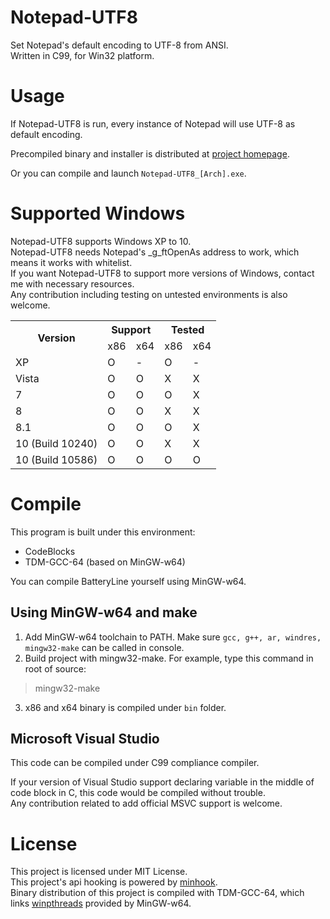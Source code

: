 # Notepad-UTF8
Set Notepad's default encoding to UTF-8 from ANSI.  
Written in C99, for Win32 platform.

# Usage
If Notepad-UTF8 is run, every instance of Notepad will use UTF-8 as default encoding.

Precompiled binary and installer is distributed at [project homepage](https://joveler.kr/project/notepad-utf8.html).

Or you can compile and launch `Notepad-UTF8_[Arch].exe`.


# Supported Windows
Notepad-UTF8 supports Windows XP to 10.  
Notepad-UTF8 needs Notepad's _g_ftOpenAs address to work, which means it works with whitelist.  
If you want Notepad-UTF8 to support more versions of Windows, contact me with necessary resources.  
Any contribution including testing on untested environments is also welcome.

<table>
  <tr>
    <th rowspan="2">Version</th>
    <th colspan="2">Support</th>
    <th colspan="2">Tested<br></th>
  </tr>
  <tr>
    <td>x86</td>
    <td>x64</td>
    <td>x86</td>
    <td>x64<br></td>
  </tr>
  <tr>
    <td>XP<br></td>
    <td>O</td>
    <td>-</td>
    <td>O</td>
    <td>-</td>
  </tr>
  <tr>
    <td>Vista</td>
    <td>O</td>
    <td>O</td>
    <td>X</td>
    <td>X</td>
  </tr>
  <tr>
    <td>7</td>
    <td>O</td>
    <td>O</td>
    <td>O<br></td>
    <td>X</td>
  </tr>
  <tr>
    <td>8</td>
    <td>O</td>
    <td>O</td>
    <td>X</td>
    <td>X</td>
  </tr>
  <tr>
    <td>8.1</td>
    <td>O</td>
    <td>O</td>
    <td>O</td>
    <td>X<br></td>
  </tr>
  <tr>
    <td>10 (Build 10240)<br></td>
    <td>O</td>
    <td>O</td>
    <td>X</td>
    <td>X</td>
  </tr>
  <tr>
    <td>10 (Build 10586)<br></td>
    <td>O</td>
    <td>O</td>
    <td>O</td>
    <td>O</td>
  </tr>
</table>



# Compile
This program is built under this environment:
- CodeBlocks
- TDM-GCC-64 (based on MinGW-w64)

You can compile BatteryLine yourself using MinGW-w64.

## Using MinGW-w64 and make
1. Add MinGW-w64 toolchain to PATH. Make sure `gcc, g++, ar, windres, mingw32-make` can be called in console.
2. Build project with mingw32-make. For example, type this command in root of source:
> mingw32-make
3. x86 and x64 binary is compiled under `bin` folder.

## Microsoft Visual Studio
This code can be compiled under C99 compliance compiler.

If your version of Visual Studio support declaring variable in the middle of code block in C, this code would be compiled without trouble.  
Any contribution related to add official MSVC support is welcome.

# License
This project is licensed under MIT License.  
This project's api hooking is powered by [minhook](https://github.com/TsudaKageyu/minhook).  
Binary distribution of this project is compiled with TDM-GCC-64, which links [winpthreads](http://mingw-w64.org) provided by MinGW-w64.
